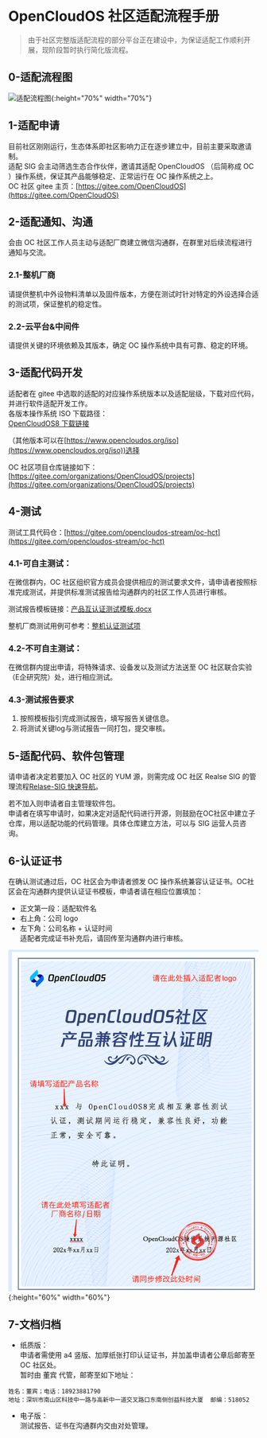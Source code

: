 # OpenCloudOS 社区适配流程手册
> 由于社区完整版适配流程的部分平台正在建设中，为保证适配工作顺利开展，现阶段暂时执行简化版流程。

## 0-适配流程图 

![适配流程图](../assets/OC_Adaptation_Process.png){:height="70%" width="70%"}   
## 1-适配申请

目前社区刚刚运行，生态体系即社区影响力正在逐步建立中，目前主要采取邀请制。    
适配 SIG 会主动筛选生态合作伙伴，邀请其适配 OpenCloudOS （后简称成 OC ）操作系统，保证其产品能够稳定、正常运行在 OC 操作系统之上。     
 OC 社区 gitee 主页：[https://gitee.com/OpenCloudOS](https://gitee.com/OpenCloudOS)
## 2-适配通知、沟通

会由 OC 社区工作人员主动与适配厂商建立微信沟通群，在群里对后续流程进行通知与交流。    
### 2.1-整机厂商

请提供整机中外设物料清单以及固件版本，方便在测试时针对特定的外设选择合适的测试项，保证整机的稳定性。    
### 2.2-云平台&中间件

请提供关键的环境依赖及其版本，确定 OC 操作系统中具有可靠、稳定的环境。    
## 3-适配代码开发

适配者在 gitee 中选取的适配的对应操作系统版本以及适配层级，下载对应代码，并进行软件适配开发工作。    
各版本操作系统 ISO 下载路径：      
[OpenCloudOS8 下载链接](https://mirrors.opencloudos.tech/opencloudos/8.6/isos/x86_64/opencloudos-8.6-x86_64-dvd1.iso)    

（其他版本可以在[https://www.opencloudos.org/iso](https://www.opencloudos.org/iso))选择    

OC 社区项目仓库链接如下：[https://gitee.com/organizations/OpenCloudOS/projects](https://gitee.com/organizations/OpenCloudOS/projects)    
## 4-测试

测试工具代码仓：[https://gitee.com/opencloudos-stream/oc-hct](https://gitee.com/opencloudos-stream/oc-hct)
### 4.1-可自主测试：

在微信群内，OC 社区组织官方成员会提供相应的测试要求文件，请申请者按照标准完成测试，并提供标准测试报告给沟通群内的社区工作人员进行审核。   

测试报告模板链接：[产品互认证测试模板.docx](https://gitee.com/OpenCloudOS/sig-ecological-adaptation/blob/master/doc/%E4%BA%A7%E5%93%81%E4%BA%92%E8%AE%A4%E8%AF%81_%E6%B5%8B%E8%AF%95%E6%8A%A5%E5%91%8A230526.docx)    

整机厂商测试用例可参考：[整机认证测试项](testcase.md)    
### 4.2-不可自主测试：

在微信群内提出申请，将特殊请求、设备发以及测试方法送至 OC 社区联合实验（E企研究院）处，进行相应测试。  

### 4.3-测试报告要求

1. 按照模板指引完成测试报告，填写报告关键信息。      
2. 将测试关键log与测试报告一同打包，提交审核。        
## 5-适配代码、软件包管理

请申请者决定若要加入 OC 社区的 YUM 源，则需完成 OC 社区 Realse SIG 的管理流程[Relase-SIG 快速导航](https://gitee.com/OpenCloudOS/SIG-release)。   
        
若不加入则申请者自主管理软件包。     
申请者在填写申请时，如果决定对适配代码进行开源，则鼓励在OC社区中建立子仓库，用以适配功能的代码管理。具体仓库建立方法，可以与 SIG 运营人员咨询。    
## 6-认证证书

在确认测试通过后，OC 社区会为申请者颁发 OC 操作系统兼容认证证书。OC社区会在沟通群内提供认证证书模板，申请者请在相应位置填加：    
- 正文第一段：适配软件名     
- 右上角：公司 logo    
- 左下角：公司名称 + 认证时间   
适配者完成证书补充后，请回传至沟通群内进行审核。   

![OC_CA_template](../assets/OC_CA_template.png){:height="60%" width="60%"}   
 
## 7-文档归档

- 纸质版：    
申请者需使用 a4 竖版、加厚纸张打印认证证书，并加盖申请者公章后邮寄至 OC 社区处。    
暂时由 董宾 代管，邮寄至如下地址：   

``` text
姓名：董宾；电话：18923881790
地址：深圳市南山区科技中一路与高新中一道交叉路口东南侧创益科技大厦  邮编：518052  
```

- 电子版：     
测试报告、证书在沟通群内交由对处管理。



